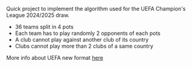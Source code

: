 Quick project to implement the algorithm used for the UEFA Champion's League 2024/2025 draw.

- 36 teams split in 4 pots
-  Each team has to play randomly 2 opponents of each pots
- A club cannot play against another club of its country
- Clubs cannot play more than 2 clubs of a same country

More info about UEFA new format [here](https://www.uefa.com/uefachampionsleague/news/0268-12157d69ce2d-9f011c70f6fa-1000--new-format-for-champions-league-post-2024-everything-you-ne/)
